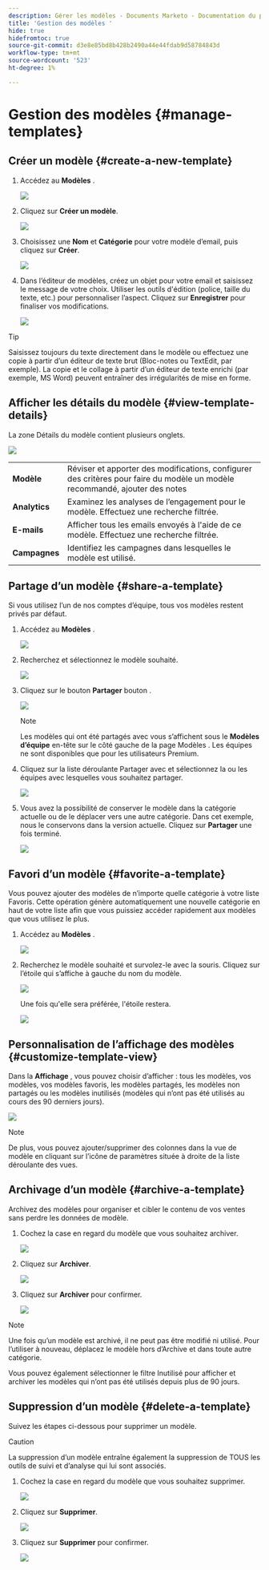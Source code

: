 ```yaml
---
description: Gérer les modèles - Documents Marketo - Documentation du produit
title: 'Gestion des modèles '
hide: true
hidefromtoc: true
source-git-commit: d3e8e85bd8b428b2490a44e44fdab9d58784843d
workflow-type: tm+mt
source-wordcount: '523'
ht-degree: 1%

---
```


# Gestion des modèles {#manage-templates}

## Créer un modèle {#create-a-new-template}

1. Accédez au **Modèles** .

   ![](assets/manage-templates-1.png)

1. Cliquez sur **Créer un modèle**.

   ![](assets/manage-templates-2.png)

1. Choisissez une **Nom** et **Catégorie** pour votre modèle d’email, puis cliquez sur **Créer**.

   ![](assets/manage-templates-3.png)

1. Dans l’éditeur de modèles, créez un objet pour votre email et saisissez le message de votre choix. Utiliser les outils d&#39;édition (police, taille du texte, etc.) pour personnaliser l’aspect. Cliquez sur **Enregistrer** pour finaliser vos modifications.

   ![](assets/manage-templates-4.png)

>[!TIP]
>
>Saisissez toujours du texte directement dans le modèle ou effectuez une copie à partir d’un éditeur de texte brut (Bloc-notes ou TextEdit, par exemple). La copie et le collage à partir d’un éditeur de texte enrichi (par exemple, MS Word) peuvent entraîner des irrégularités de mise en forme.

## Afficher les détails du modèle {#view-template-details}

La zone Détails du modèle contient plusieurs onglets.

![](assets/manage-templates-4a.png)

<table>
 <tr>
  <td><strong>Modèle</strong></td>
  <td>Réviser et apporter des modifications, configurer des critères pour faire du modèle un modèle recommandé, ajouter des notes</td>
 </tr>
 <tr>
  <td><strong>Analytics</strong></td>
  <td>Examinez les analyses de l’engagement pour le modèle. Effectuez une recherche filtrée.</td>
 </tr>
 <tr>
  <td><strong>E-mails</strong></td>
  <td>Afficher tous les emails envoyés à l'aide de ce modèle. Effectuez une recherche filtrée.</td>
 </tr>
 <tr>
  <td><strong>Campagnes</strong></td>
  <td>Identifiez les campagnes dans lesquelles le modèle est utilisé.</td>
 </tr>
</table>

## Partage d’un modèle {#share-a-template}

Si vous utilisez l’un de nos comptes d’équipe, tous vos modèles restent privés par défaut.

1. Accédez au **Modèles** .

   ![](assets/manage-templates-5.png)

1. Recherchez et sélectionnez le modèle souhaité.

   ![](assets/manage-templates-6.png)

1. Cliquez sur le bouton **Partager** bouton .

   ![](assets/manage-templates-7.png)

   >[!NOTE]
   >
   >Les modèles qui ont été partagés avec vous s’affichent sous le **Modèles d’équipe** en-tête sur le côté gauche de la page Modèles . Les équipes ne sont disponibles que pour les utilisateurs Premium.

1. Cliquez sur la liste déroulante Partager avec et sélectionnez la ou les équipes avec lesquelles vous souhaitez partager.

   ![](assets/manage-templates-8.png)

1. Vous avez la possibilité de conserver le modèle dans la catégorie actuelle ou de le déplacer vers une autre catégorie. Dans cet exemple, nous le conservons dans la version actuelle. Cliquez sur **Partager** une fois terminé.

   ![](assets/manage-templates-9.png)

## Favori d’un modèle {#favorite-a-template}

Vous pouvez ajouter des modèles de n’importe quelle catégorie à votre liste Favoris. Cette opération génère automatiquement une nouvelle catégorie en haut de votre liste afin que vous puissiez accéder rapidement aux modèles que vous utilisez le plus.

1. Accédez au **Modèles** .

   ![](assets/manage-templates-10.png)

1. Recherchez le modèle souhaité et survolez-le avec la souris. Cliquez sur l’étoile qui s’affiche à gauche du nom du modèle.

   ![](assets/manage-templates-11.png)

   Une fois qu&#39;elle sera préférée, l&#39;étoile restera.

   ![](assets/manage-templates-12.png)

## Personnalisation de l’affichage des modèles {#customize-template-view}

Dans la **Affichage** , vous pouvez choisir d’afficher : tous les modèles, vos modèles, vos modèles favoris, les modèles partagés, les modèles non partagés ou les modèles inutilisés (modèles qui n’ont pas été utilisés au cours des 90 derniers jours).

![](assets/manage-templates-13.png)

>[!NOTE]
>
>De plus, vous pouvez ajouter/supprimer des colonnes dans la vue de modèle en cliquant sur l’icône de paramètres située à droite de la liste déroulante des vues.

## Archivage d’un modèle {#archive-a-template}

Archivez des modèles pour organiser et cibler le contenu de vos ventes sans perdre les données de modèle.

1. Cochez la case en regard du modèle que vous souhaitez archiver.

   ![](assets/manage-templates-14.png)

1. Cliquez sur **Archiver**.

   ![](assets/manage-templates-15.png)

1. Cliquez sur **Archiver** pour confirmer.

   ![](assets/manage-templates-16.png)

>[!NOTE]
>
>Une fois qu’un modèle est archivé, il ne peut pas être modifié ni utilisé. Pour l’utiliser à nouveau, déplacez le modèle hors d’Archive et dans toute autre catégorie.

Vous pouvez également sélectionner le filtre Inutilisé pour afficher et archiver les modèles qui n’ont pas été utilisés depuis plus de 90 jours.

## Suppression d’un modèle {#delete-a-template}

Suivez les étapes ci-dessous pour supprimer un modèle.

>[!CAUTION]
>
>La suppression d’un modèle entraîne également la suppression de TOUS les outils de suivi et d’analyse qui lui sont associés.

1. Cochez la case en regard du modèle que vous souhaitez supprimer.

   ![](assets/manage-templates-17.png)

1. Cliquez sur **Supprimer**.

   ![](assets/manage-templates-18.png)

1. Cliquez sur **Supprimer** pour confirmer.

   ![](assets/manage-templates-19.png)

